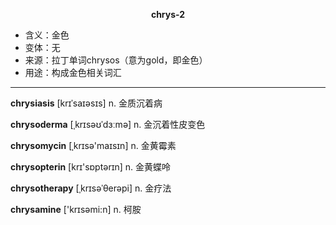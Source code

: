 
**<center>chrys-2</center>**

- <span class="definition">含义：金色</span>
- <span class="definition">变体：无</span>
- <span class="definition">来源：拉丁单词chrysos（意为gold，即金色）</span>
- <span class="definition">用途：构成金色相关词汇</span>

---

<span class="vocabulary">**chrysiasis**</span> [krɪˈsaɪəsɪs] n. 金质沉着病

<span class="vocabulary">**chrysoderma**</span> [ˌkrɪsəʊˈdɜːmə] n. 金沉着性皮变色

<span class="vocabulary">**chrysomycin**</span> [ˌkrɪsә'maɪsɪn] n. 金黄霉素

<span class="vocabulary">**chrysopterin**</span> [krɪ'sɒptәrɪn] n. 金黄蝶呤

<span class="vocabulary">**chrysotherapy**</span> [ˌkrɪsəˈθerəpi] n. 金疗法

<span class="vocabulary">**chrysamine**</span> ['krɪsәmi:n] n. 柯胺


